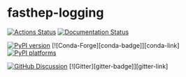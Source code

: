 # fasthep-logging

[![Actions Status][actions-badge]][actions-link]
[![Documentation Status][rtd-badge]][rtd-link]

[![PyPI version][pypi-version]][pypi-link]
[![Conda-Forge][conda-badge]][conda-link]
[![PyPI platforms][pypi-platforms]][pypi-link]

[![GitHub Discussion][github-discussions-badge]][github-discussions-link]
[![Gitter][gitter-badge]][gitter-link]

<!-- prettier-ignore-start -->
[actions-badge]:            https://github.com/FAST-HEP/fasthep-logging/workflows/CI/badge.svg
[actions-link]:             https://github.com/FAST-HEP/fasthep-logging/actions
[github-discussions-badge]: https://img.shields.io/static/v1?label=Discussions&message=Ask&color=blue&logo=github
[github-discussions-link]:  https://github.com/FAST-HEP/fasthep-logging/discussions
[pypi-link]:                https://pypi.org/project/fasthep-logging/
[pypi-platforms]:           https://img.shields.io/pypi/pyversions/fasthep-logging
[pypi-version]:             https://badge.fury.io/py/fasthep-logging.svg
[rtd-badge]:                https://readthedocs.org/projects/fasthep-logging/badge/?version=latest
[rtd-link]:                 https://fasthep-logging.readthedocs.io/en/latest/?badge=latest
[sk-badge]:                 https://scikit-hep.org/assets/images/Scikit--HEP-Project-blue.svg
<!-- prettier-ignore-end -->
